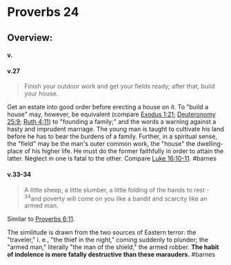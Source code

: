 # Proverbs 24

## Overview:



#### v.
>

#### v.27
>Finish your outdoor work and get your fields ready; after that, build your house.

Get an estate into good order before erecting a house on it. To "build a house" may, however, be equivalent (compare [Exodus 1:21](Exodus1#v.21); [Deuteronomy 25:9](Deuteronomy25#v.9); [Ruth 4:11](Ruth4#v.11)) to "founding a family;" and the words a warning against a hasty and imprudent marriage. The young man is taught to cultivate his land before he has to bear the burdens of a family. Further, in a spiritual sense, the "field" may be the man's outer common work, the "house" the dwelling-place of his higher life. He must do the former faithfully in order to attain the latter. Neglect in one is fatal to the other. Compare [Luke 16:10-11](Luke16#v.10).
#barnes 

#### v.33-34
>A little sheep, a little slumber, a little folding of the hands to rest - <sup>34</sup>and poverty will come on you like a bandit and scarcity like an armed man.

Similar to [Proverbs 6:11](Proverbs6#v.11).

The similitude is drawn from the two sources of Eastern terror: the "traveler," i. e., "the thief in the night," coming suddenly to plunder; the "armed man," literally "the man of the shield," the armed robber. **The habit of indolence is more fatally destructive than these marauders.**
#barnes 
